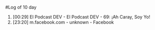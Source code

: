 #Log of 10 day

1. [00:29] El Podcast DEV - El Podcast DEV - 69: ¡Ah Caray, Soy Yo!
1. [23:20] m.facebook.com - unknown - Facebook
